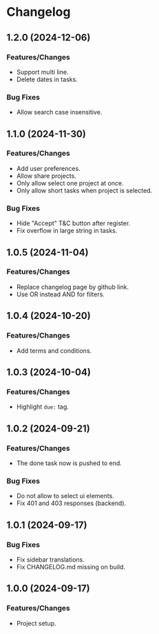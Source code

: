 # Changelog

## 1.2.0 (2024-12-06)

### Features/Changes

- Support multi line.
- Delete dates in tasks.

### Bug Fixes

- Allow search case insensitive.

## 1.1.0 (2024-11-30)

### Features/Changes

- Add user preferences.
- Allow share projects.
- Only allow select one project at once.
- Only allow short tasks when project is selected.

### Bug Fixes

- Hide "Accept" T&C button after register.
- Fix overflow in large string in tasks.

## 1.0.5 (2024-11-04)

### Features/Changes

- Replace changelog page by github link.
- Use OR instead AND for filters.

## 1.0.4 (2024-10-20)

### Features/Changes

- Add terms and conditions.

## 1.0.3 (2024-10-04)

### Features/Changes

- Highlight `due:` tag.

## 1.0.2 (2024-09-21)

### Features/Changes

- The done task now is pushed to end.

### Bug Fixes

- Do not allow to select ui elements.
- Fix 401 and 403 responses (backend).

## 1.0.1 (2024-09-17)

### Bug Fixes

- Fix sidebar translations.
- Fix CHANGELOG.md missing on build.

## 1.0.0 (2024-09-17)

### Features/Changes

- Project setup.
